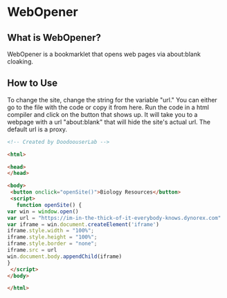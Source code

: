 # WebOpener

## What is WebOpener?

WebOpener is a bookmarklet that opens web pages via about:blank cloaking.

## How to Use

To change the site, change the string for the variable "url." You can either go to the file with the code or copy it from here. Run the code in a html compiler and click on the button that shows up. It will take you to a webpage with a url "about:blank" that will hide the site's actual url. The default url is a proxy.
```html
<!-- Created by DoodoouserLab -->

<html>

<head>
</head>

<body>
 <button onclick="openSite()">Biology Resources</button>
 <script>
   function openSite() {
var win = window.open()
var url = "https://im-in-the-thick-of-it-everybody-knows.dynorex.com"
var iframe = win.document.createElement('iframe')
iframe.style.width = "100%";
iframe.style.height = "100%";
iframe.style.border = "none";
iframe.src = url
win.document.body.appendChild(iframe)
}
 </script>
</body>

</html>
```
